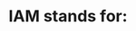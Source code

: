 ---
layout: answer
title: "IAM stands for:"
blurb: "IAM stands for Identity and Access Management. Check the AWS Identity Management userguide for more details."
quid: 148
---